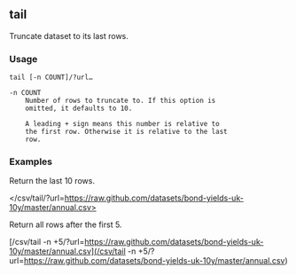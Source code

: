 ## tail

Truncate dataset to its last rows.

### Usage

    tail [-n COUNT]/?url…

    -n COUNT
        Number of rows to truncate to. If this option is
        omitted, it defaults to 10.

        A leading + sign means this number is relative to
        the first row. Otherwise it is relative to the last
        row.

### Examples

Return the last 10 rows.

</csv/tail/?url=https://raw.github.com/datasets/bond-yields-uk-10y/master/annual.csv>

Return all rows after the first 5.

[/csv/tail -n +5/?url=https://raw.github.com/datasets/bond-yields-uk-10y/master/annual.csv](/csv/tail -n +5/?url=https://raw.github.com/datasets/bond-yields-uk-10y/master/annual.csv)
